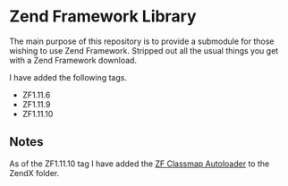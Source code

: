 # Zend Framework Library

The main purpose of this repository is to provide a submodule for those wishing to use Zend Framework.
Stripped out all the usual things you get with a Zend Framework download.

I have added the following tags.
- ZF1.11.6
- ZF1.11.9
- ZF1.11.10

## Notes

As of the ZF1.11.10 tag I have added the [ZF Classmap Autoloader](http://weierophinney.net/matthew/archives/262-Backported-ZF2-Autoloaders.html "Backported ZF2 Classmap Autoloader") to the ZendX folder.